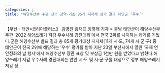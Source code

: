 ```yaml
---
categories: j
title: "해양수산부 주관 전국 광역·기초 85개 지자체 평가 결과 태안군 ‘우수’"
---
```

【부산ㆍ태안=코리아플러스】 김영진 홍재표 장영래 기자 = 충남 태안군이 해양수산부 주관 ‘2022 해양쓰레기 저감 우수사례 경진대회’에서 전국 2위를 차지하는 쾌거를 거뒀다.군은 해양수산부 발표 결과 총 85개 평가대상 지자체(11개 시·도, 74개 시·군·구) 중 태안군이 전국 2위에 해당하는 ‘우수’ 평가를 받아 지난 23일 부산시에서 열린 ‘국제 연안정화의 날 행사’에서 해양수산부 장관 표창 및 부상금 1천만 원을 받았다고 밝혔다.해양쓰레기 저감 우수사례 경진대회는 연안 시·도 및 시·군·구를 대상으로 정부 해양쓰레기 저감 정